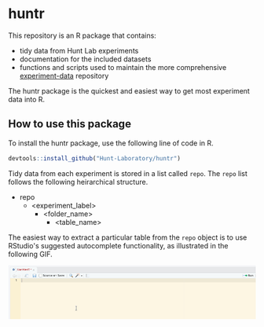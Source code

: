 # huntr

This repository is an R package that contains:

- tidy data from Hunt Lab experiments
- documentation for the included datasets
- functions and scripts used to maintain the more comprehensive [experiment-data](https://github.com/Hunt-Laboratory/experiment-data) repository

The huntr package is the quickest and easiest way to get most experiment data into R.

## How to use this package

To install the huntr package, use the following line of code in R.

```R
devtools::install_github("Hunt-Laboratory/huntr")
```

Tidy data from each experiment is stored in a list called `repo`. The `repo` list follows the following heirarchical structure.

- repo
	- <experiment_label>
		- <folder_name>
			- <table_name>

The easiest way to extract a particular table from the `repo` object is to use RStudio's suggested autocomplete functionality, as illustrated in the following GIF.

![Example for repo object](/static/repo-example.gif)